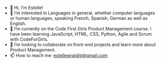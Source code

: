 - 👋 Hi, I’m Estelle!
- 👀 I’m interested in Languages in general, whether computer languages or human languages, speaking French, Spanish, German as well as English.
- 🌱 I’m currently on the Code First Girls Product Management course. I have been learning JavaScript, HTML, CSS, Python, Agile and Scrum with CodeForGirls.
- 💞️ I’m looking to collaborate on front-end projects and learn more about Product Management. 
- 📫 How to reach me: estellewraight@gmail.com

<!---
Escargotte/Escargotte is a ✨ special ✨ repository because its `README.md` (this file) appears on your GitHub profile.
You can click the Preview link to take a look at your changes.
--->
